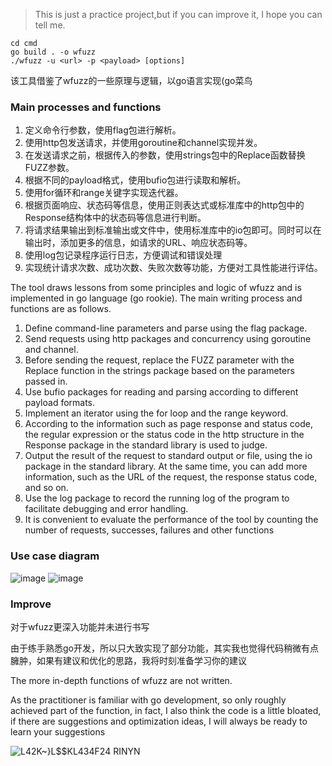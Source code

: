 > This is just a practice project,but if you can improve it, I hope you can tell me.

```
cd cmd
go build . -o wfuzz
./wfuzz -u <url> -p <payload> [options]
```

该工具借鉴了wfuzz的一些原理与逻辑，以go语言实现(go菜鸟

### Main processes and functions

1. 定义命令行参数，使用flag包进行解析。
2. 使用http包发送请求，并使用goroutine和channel实现并发。
3. 在发送请求之前，根据传入的参数，使用strings包中的Replace函数替换FUZZ参数。
4. 根据不同的payload格式，使用bufio包进行读取和解析。
5. 使用for循环和range关键字实现迭代器。
6. 根据页面响应、状态码等信息，使用正则表达式或标准库中的http包中的Response结构体中的状态码等信息进行判断。
7. 将请求结果输出到标准输出或文件中，使用标准库中的io包即可。同时可以在输出时，添加更多的信息，如请求的URL、响应状态码等。
8. 使用log包记录程序运行日志，方便调试和错误处理
9. 实现统计请求次数、成功次数、失败次数等功能，方便对工具性能进行评估。

The tool draws lessons from some principles and logic of wfuzz and is implemented in go language (go rookie). 
The main writing process and functions are as follows. 

1. Define command-line parameters and parse using the flag package. 
2. Send requests using http packages and concurrency using goroutine and channel. 
3. 
   Before sending the request, replace the FUZZ parameter with the Replace function in the strings package based on the parameters passed in. 
4. 
   Use bufio packages for reading and parsing according to different payload formats. 
5. 
   Implement an iterator using the for loop and the range keyword. 
6. 
   According to the information such as page response and status code, the regular expression or the status code in the http structure in the Response package in the standard library is used to judge. 
7. Output the result of the request to standard output or file, using the io package in the standard library. 
   At the same time, you can add more information, such as the URL of the request, the response status code, and so on. 
8. 
   Use the log package to record the running log of the program to facilitate debugging and error handling. 
9. It is convenient to evaluate the performance of the tool by counting the number of requests, successes, failures and other functions



### Use case diagram

![image](https://user-images.githubusercontent.com/106241874/224214750-af956ac8-3efa-4650-865f-a799c468295d.png)
![image](https://user-images.githubusercontent.com/106241874/224214829-77a405d6-e0c5-4cfb-aeee-ad79cc776427.png)

### Improve

对于wfuzz更深入功能并未进行书写

由于练手熟悉go开发，所以只大致实现了部分功能，其实我也觉得代码稍微有点臃肿，如果有建议和优化的思路，我将时刻准备学习你的建议

The more in-depth functions of wfuzz are not written.

As the practitioner is familiar with go development, so only roughly achieved part of the function, in fact, I also think the code is a little bloated, if there are suggestions and optimization ideas, I will always be ready to learn your suggestions


![L42K~}L$$KL434F24 RINYN](https://user-images.githubusercontent.com/106241874/223915601-35a7edcf-ef56-42a3-b9f1-513af3a99e21.jpg)

